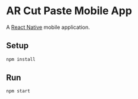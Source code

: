 # AR Cut Paste Mobile App

A [React Native](#) mobile application.

## Setup

```bash
npm install
```

## Run

```bash
npm start
```